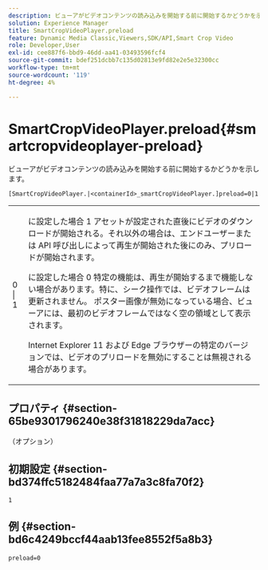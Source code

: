 ```yaml
---
description: ビューアがビデオコンテンツの読み込みを開始する前に開始するかどうかを示します。
solution: Experience Manager
title: SmartCropVideoPlayer.preload
feature: Dynamic Media Classic,Viewers,SDK/API,Smart Crop Video
role: Developer,User
exl-id: cee887f6-bbd9-46dd-aa41-03493596fcf4
source-git-commit: bdef251dcbb7c135d02813e9fd82e2e5e32300cc
workflow-type: tm+mt
source-wordcount: '119'
ht-degree: 4%

---
```


# SmartCropVideoPlayer.preload{#smartcropvideoplayer-preload}

ビューアがビデオコンテンツの読み込みを開始する前に開始するかどうかを示します。

`[SmartCropVideoPlayer.|<containerId>_smartCropVideoPlayer.]preload=0|1`

<table id="table_AE7AAFA9B4374E31B51D06511EB96401"> 
 <tbody> 
  <tr> 
   <td colname="col1"> <p> <span class="codeph"> 0 | 1 </span> </p> </td> 
   <td colname="col2"> <p> に設定した場合 <span class="codeph"> 1 </span> アセットが設定された直後にビデオのダウンロードが開始される。それ以外の場合は、エンドユーザーまたは API 呼び出しによって再生が開始された後にのみ、プリロードが開始されます。 </p> <p>に設定した場合 <span class="codeph"> 0 </span> 特定の機能は、再生が開始するまで機能しない場合があります。特に、シーク操作では、ビデオフレームは更新されません。 ポスター画像が無効になっている場合、ビューアには、最初のビデオフレームではなく空の領域として表示されます。 </p> <p>Internet Explorer 11 および Edge ブラウザーの特定のバージョンでは、ビデオのプリロードを無効にすることは無視される場合があります。 </p> </td> 
  </tr> 
 </tbody> 
</table>

## プロパティ {#section-65be9301796240e38f31818229da7acc}

（オプション）

## 初期設定 {#section-bd374ffc5182484faa77a7a3c8fa70f2}

`1`

## 例 {#section-bd6c4249bccf44aab13fee8552f5a8b3}

`preload=0`
